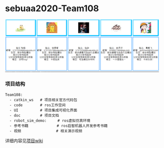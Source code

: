 # sebuaa2020-Team108

![Image text](img/智慧女孩不秃头.png)

### 项目结构

```
Team108:
  - catkin_ws	# 项目相关官方代码包
  - code 		# ros工作空间
  - UI 			# 项目集成可视化界面
  - doc 		# 项目文档
  - robot_sim_demo:		# ros虚拟仿真环境
  - 参考书籍			 # ros启智机器人开发参考书籍
  - 视频 				  # 相关演示视频
```

详细内容见[项目wiki](https://github.com/sebuaa2020/Team108/wiki/)
